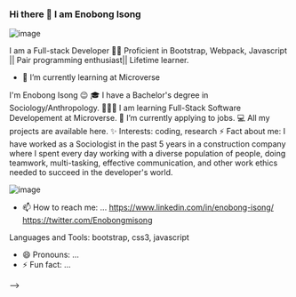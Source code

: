  
### Hi there 👋 I am Enobong Isong
 
![image](https://user-images.githubusercontent.com/110339348/231043446-5b6ec4d8-e315-4009-9ac2-71dc0f6ad062.png)


I am a Full-stack Developer 👨‍💻  Proficient in Bootstrap, Webpack, Javascript || Pair programming enthusiast|| Lifetime learner.  

 
- 🌱 I’m currently learning at Microverse

I'm Enobong Isong 😉
🎓 I have a Bachelor's degree in Sociology/Anthropology.
👨🏻‍💻 I am learning Full-Stack Software Developement at Microverse.
🌱 I’m currently applying to jobs.
💻 All my projects are available here.
✨ Interests: coding, research
⚡ Fact about me:  I have worked as a Sociologist in the past 5 years in a construction company where I spent every day working with a diverse population of people, doing teamwork,  multi-tasking, effective communication, and other work ethics needed to succeed in the developer's world. 

![image](https://user-images.githubusercontent.com/110339348/231042935-5172d9c0-80e8-4ba9-9c38-660ad632c9e6.png)

 
- 📫 How to reach me: ...
https://www.linkedin.com/in/enobong-isong/ https://twitter.com/Enobongmisong

Languages and Tools:
bootstrap, css3, javascript

- 😄 Pronouns: ...
- ⚡ Fun fact: ...

-->
